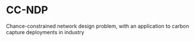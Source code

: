 # CC-NDP
Chance-constrained network design problem, with an application to carbon capture deployments in industry
